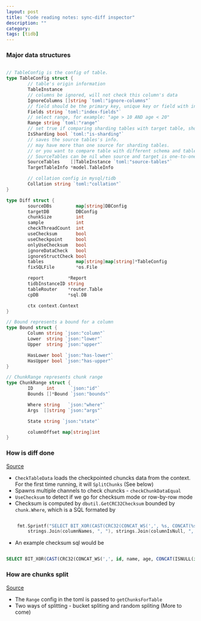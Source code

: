 ```yaml
---
layout: post
title: "Code reading notes: sync-diff inspector"
description: ""
category: 
tags: [tidb]
---
```


### Major data structures

```go

// TableConfig is the config of table.
type TableConfig struct {
        // table's origin information
        TableInstance
        // columns be ignored, will not check this column's data
        IgnoreColumns []string `toml:"ignore-columns"`
        // field should be the primary key, unique key or field with index
        Fields string `toml:"index-fields"`
        // select range, for example: "age > 10 AND age < 20"
        Range string `toml:"range"`
        // set true if comparing sharding tables with target table, should have more than one source tables.
        IsSharding bool `toml:"is-sharding"`
        // saves the source tables's info.
        // may have more than one source for sharding tables.
        // or you want to compare table with different schema and table name.
        // SourceTables can be nil when source and target is one-to-one correspondence.
        SourceTables    []TableInstance `toml:"source-tables"`
        TargetTableInfo *model.TableInfo

        // collation config in mysql/tidb
        Collation string `toml:"collation"`
}

type Diff struct {
        sourceDBs         map[string]DBConfig
        targetDB          DBConfig
        chunkSize         int
        sample            int
        checkThreadCount  int
        useChecksum       bool
        useCheckpoint     bool
        onlyUseChecksum   bool
        ignoreDataCheck   bool
        ignoreStructCheck bool
        tables            map[string]map[string]*TableConfig
        fixSQLFile        *os.File

        report         *Report
        tidbInstanceID string
        tableRouter    *router.Table
        cpDB           *sql.DB

        ctx context.Context
}

// Bound represents a bound for a column
type Bound struct {
        Column string `json:"column"`
        Lower  string `json:"lower"`
        Upper  string `json:"upper"`

        HasLower bool `json:"has-lower"`
        HasUpper bool `json:"has-upper"`
}

// ChunkRange represents chunk range
type ChunkRange struct {
        ID     int      `json:"id"`
        Bounds []*Bound `json:"bounds"`

        Where string   `json:"where"`
        Args  []string `json:"args"`

        State string `json:"state"`

        columnOffset map[string]int
}

```

### How is diff done

[Source](https://github.com/pingcap/tidb-tools/blob/master/pkg/diff/diff.go)

* `CheckTableData` loads the checkpointed chuncks data from the context. For the first time running, it will `SplitChunks` (See below)
* Spawns multiple channels to check chuncks - `checkChunkDataEqual` 
* `UseChecksum` to detect if we go for checksum mode or row-by-row mode
* Checksum is computed by `dbutil.GetCRC32Checksum` bounded by `chunk.Where`, which is a SQL formated by

```go

    fmt.Sprintf("SELECT BIT_XOR(CAST(CRC32(CONCAT_WS(',', %s, CONCAT(%s)))AS UNSIGNED)) AS checksum FROM %s WHERE %s;",
		strings.Join(columnNames, ", "), strings.Join(columnIsNull, ", "), TableName(schemaName, tableName), limitRange)

```
* An example checksum  sql would be

 ```sql

 SELECT BIT_XOR(CAST(CRC32(CONCAT_WS(',', id, name, age, CONCAT(ISNULL(id), ISNULL(name), ISNULL(age))))AS UNSIGNED)) AS checksum FROM test.test WHERE id > 0 AND id < 10;

 ```

### How are chunks split

[Source](https://github.com/pingcap/tidb-tools/blob/master/pkg/diff/chunk.go)

* The `Range` config in the toml is passed to `getChunksForTable`
* Two ways of splitting - bucket spliting and random spliting (More to come)

